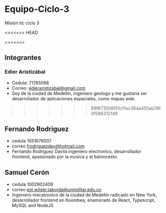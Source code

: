 # Equipo-Ciclo-3
Misión tic ciclo 3

<<<<<<< HEAD

=======
## Integrantes

### Edier Aristizábal
* Cedula: 71765068
* Correo: edieraristizabal@gmail.com
* Soy de la ciudad de Medellín, ingeniero geologo y me gustaria ser desarrollador de aplicaciones espaciales, como mapas web.
>>>>>>> 99f673506f51cf1ec36da455ab78f0f566312149
## Fernando Rodriguez
* cedula 1051676007
* correo frodriguezdav@hotmail.com
* Fernando Rodriguez Davila ingeniero electronico, desarrollador frontend, apasionado por la musica y el baloncesto.

## Samuel Cerón
* cedula 1002802409
* correo est.wilder.taborda@unimilitar.edu.co
* Ingeniero mecatronico de la ciudad de Medellin radicado en New York, desarrollador frontend en Koombea, enamorado de React, Typescript, MySQL and NodeJS
